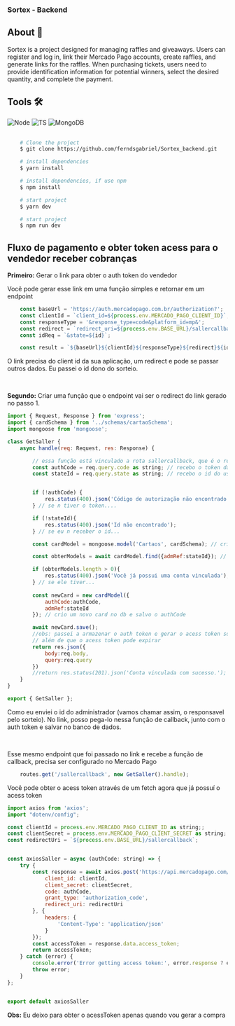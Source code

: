 ### Sortex - Backend 


<div>
    <h2>About 🚨</h2>
    <p>
        Sortex is a project designed for managing raffles and giveaways. Users can register and log in, link their Mercado Pago accounts, create raffles, and generate links for the raffles. When purchasing tickets, users need to provide identification information for potential winners, select the desired quantity, and complete the payment.
    </p>
</div>
<div>
    <div>
        <h2>Tools 🛠</h2>  
        <img src='https://img.shields.io/badge/Node.js-43853D?style=for-the-badge&logo=node.js&logoColor=white' alt='Node'/>     
        <img src='https://img.shields.io/badge/TypeScript-007ACC?style=for-the-badge&logo=typescript&logoColor=white' alt='TS'
        />
        <img src='https://img.shields.io/badge/MongoDB-%234ea94b.svg?style=for-the-badge&logo=mongodb&logoColor=white' alt='MongoDB'/>
    </div>
    <br/>
</div>


```bash
    # Clone the project
    $ git clone https://github.com/ferndsgabriel/Sortex_backend.git
```   
```bash
    # install dependencies
    $ yarn install
```   
```bash
    # install dependencies, if use npm
    $ npm install
``` 
```bash
    # start project
    $ yarn dev
```   
```bash
    # start project
    $ npm run dev
``` 
<div>
    <h2> Fluxo de pagamento e obter token acess para o vendedor receber cobranças </h2>
    <p><b>Primeiro:</b> Gerar o link para obter o auth token do vendedor<br/></p>
    <p>Você pode gerar esse link em uma função simples e retornar em um endpoint </p>

``` javascript
    const baseUrl = 'https://auth.mercadopago.com.br/authorization?'; 
    const clientId = `client_id=${process.env.MERCADO_PAGO_CLIENT_ID}`;
    const responseType = '&response_type=code&platform_id=mp&';
    const redirect = `redirect_uri=${process.env.BASE_URL}/sallercallback`;
    const idReq = `&state=${id}`;

    const result = `${baseUrl}${clientId}${responseType}${redirect}${idReq}`;
```
<p> O link precisa do client id da sua aplicação, um redirect e pode se passar outros dados. Eu passei o id dono do sorteio.<p><br/>
</div>

<div>
    <p><b>Segundo:</b> Criar uma função que o endpoint vai ser o redirect do link gerado no passo 1.<p>

``` javascript
import { Request, Response } from 'express';
import { cardSchema } from '../schemas/cartaoSchema';
import mongoose from 'mongoose';

class GetSaller {
    async handle(req: Request, res: Response) {

        // essa função está vinculado a rota sallercallback, que é o redirect do adm após logar em sua conta do mp para poder receber os pagamentos
        const authCode = req.query.code as string; // recebo o token da requisição 
        const stateId = req.query.state as string; // recebo o id do user 


        if (!authCode) {
            res.status(400).json('Código de autorização não encontrado.');
        } // se n tiver o token.... 

        if (!stateId){
            res.status(400).json('Id não encontrado');
        } // se eu n receber o id...

        const cardModel = mongoose.model('Cartaos', cardSchema); // crio um model de card

        const obterModels = await cardModel.find({admRef:stateId}); // verifico se meu adm possui uma cartão

        if (obterModels.length > 0){
            res.status(400).json('Você já possui uma conta vinculada');
        } // se ele tiver...
        
        const newCard = new cardModel({
            authCode:authCode,
            admRef:stateId
        }); // crio um novo card no db e salvo o authCode

        await newCard.save();
        //obs: passei a armazenar o auth token e gerar o acess token só na hora de gerar o link de compra, vi que é mais seguro
        // além de que o acess token pode expirar
        return res.json({
            body:req.body,
            query:req.query
        })
        //return res.status(201).json('Conta vinculada com sucesso.');
    }
}

export { GetSaller };
```
<p> Como eu enviei o id do administrador (vamos chamar assim, o responsavel pelo sorteio). No link, posso pega-lo nessa função de callback, junto com o auth token e salvar no banco de dados.<p><br/>
</div>

<p>
    Esse mesmo endpoint que foi passado no link e recebe a função de callback, precisa ser configurado no Mercado Pago
</p>

``` javascript
    routes.get('/sallercallback', new GetSaller().handle);
```
</div>

<div>
    <p>Você pode obter o acess token através de um fetch agora que já possuí o acess token</p>

``` javascript
import axios from 'axios';
import "dotenv/config";

const clientId = process.env.MERCADO_PAGO_CLIENT_ID as string;;
const clientSecret = process.env.MERCADO_PAGO_CLIENT_SECRET as string;
const redirectUri = `${process.env.BASE_URL}/sallercallback`;


const axiosSaller = async (authCode: string) => {
    try {
        const response = await axios.post('https://api.mercadopago.com/oauth/token', {
            client_id: clientId,
            client_secret: clientSecret,
            code: authCode,
            grant_type: 'authorization_code',  
            redirect_uri: redirectUri
        }, {
            headers: {
                'Content-Type': 'application/json'
            }
        });
        const accessToken = response.data.access_token;
        return accessToken;
    } catch (error) {
        console.error('Error getting access token:', error.response ? error.response.data : error.message);
        throw error;
    }
};


export default axiosSaller
```
<p><b>Obs:</b> Eu deixo para obter o acessToken apenas quando vou gerar a compra</b></p>
</div>